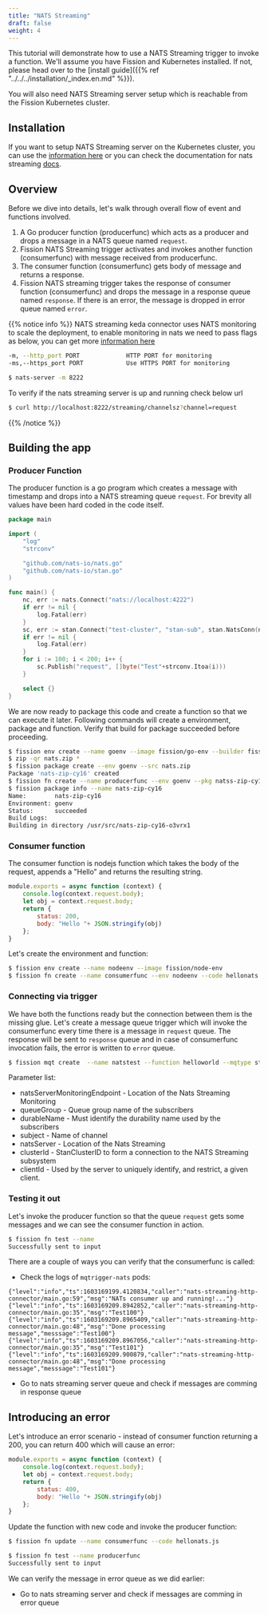 ```yaml
---
title: "NATS Streaming"
draft: false
weight: 4
---
```


This tutorial will demonstrate how to use a NATS Streaming trigger to invoke a function.
We'll assume you have Fission and Kubernetes installed.
If not, please head over to the [install guide]({{% ref "../../../installation/_index.en.md" %}}).

You will also need NATS Streaming server setup which is reachable from the Fission Kubernetes cluster.

## Installation

If you want to setup NATS Streaming server on the Kubernetes cluster, you can use the [information here](https://github.com/nats-io/nats-streaming-server) or you can check the documentation for nats streaming [docs](https://docs.nats.io/nats-on-kubernetes/minimal-setup).  

## Overview

Before we dive into details, let's walk through overall flow of event and functions involved.

1. A Go producer function (producerfunc) which acts as a producer and drops a message in a NATS queue named `request`.
2. Fission NATS Streaming trigger activates and invokes another function (consumerfunc) with message received from producerfunc.
3. The consumer function (consumerfunc) gets body of message and returns a response.
4. Fission NATS streaming trigger takes the response of consumer function (consumerfunc) and drops the message in a response queue named `response`.
   If there is an error, the message is dropped in error queue named `error`.

{{% notice info %}}
NATS streaming keda connector uses NATS monitoring to scale the deployment, to enable monitoring in nats we need to pass flags as below, you can get more [information here](https://docs.nats.io/nats-server/configuration/monitoring)

```bash
-m, --http_port PORT             HTTP PORT for monitoring    
-ms,--https_port PORT            Use HTTPS PORT for monitoring  

$ nats-server -m 8222
```

To verify if the nats streaming server is up and running check below url
```bash
$ curl http://localhost:8222/streaming/channelsz?channel=request
```
{{% /notice %}}

## Building the app

### Producer Function

The producer function is a go program which creates a message with timestamp and drops into a NATS streaming queue `request`.
For brevity all values have been hard coded in the code itself.

``` go
package main

import (
	"log"
	"strconv"

	"github.com/nats-io/nats.go"
	"github.com/nats-io/stan.go"
)

func main() {
	nc, err := nats.Connect("nats://localhost:4222")
	if err != nil {
		log.Fatal(err)
	}
	sc, err := stan.Connect("test-cluster", "stan-sub", stan.NatsConn(nc))
	if err != nil {
		log.Fatal(err)
	}
	for i := 100; i < 200; i++ {
		sc.Publish("request", []byte("Test"+strconv.Itoa(i)))
	}

	select {}
}

```
We are now ready to package this code and create a function so that we can execute it later.
Following commands will create a environment, package and function.
Verify that build for package succeeded before proceeding.

```sh
$ fission env create --name goenv --image fission/go-env --builder fission/go-builder
$ zip -qr nats.zip *
$ fission package create --env goenv --src nats.zip
Package 'nats-zip-cy16' created
$ fission fn create --name producerfunc --env goenv --pkg natss-zip-cy16 --entrypoint Handler
$ fission package info --name nats-zip-cy16
Name:        nats-zip-cy16
Environment: goenv
Status:      succeeded
Build Logs:
Building in directory /usr/src/nats-zip-cy16-o3vrx1
```

### Consumer function

The consumer function is nodejs function which takes the body of the request, appends a "Hello" and returns the resulting string.

```js
module.exports = async function (context) {
    console.log(context.request.body);
    let obj = context.request.body;
    return {
        status: 200,
        body: "Hello "+ JSON.stringify(obj)
    };
}
```

Let's create the environment and function:

```bash
$ fission env create --name nodeenv --image fission/node-env
$ fission fn create --name consumerfunc --env nodeenv --code hellonats.js
```

### Connecting via trigger

We have both the functions ready but the connection between them is the missing glue.
Let's create a message queue trigger which will invoke the consumerfunc every time there is a message in `request` queue.
The response will be sent to `response` queue and in case of consumerfunc invocation fails, the error is written to `error` queue.

```bash
$ fission mqt create  --name natstest --function helloworld --mqtype stan --topic request --resptopic response --mqtkind keda --errortopic error --maxretries 3 --metadata subject=request --metadata queueGroup=grp1 --metadata durableName=due --metadata natsServerMonitoringEndpoint=nats-monitor.default.svc.cluster.local:8222 --metadata clusterId=test-cluster --metadata clientId=stan-sub --metadata natsServer=nats://nats-monitor:4222
```
Parameter list:
- natsServerMonitoringEndpoint - Location of the Nats Streaming Monitoring
- queueGroup - Queue group name of the subscribers
- durableName - Must identify the durability name used by the subscribers
- subject - Name of channel
- natsServer - Location of the Nats Streaming
- clusterId - StanClusterID to form a connection to the NATS Streaming subsystem
- clientId  - Used by the server to uniquely identify, and restrict, a given client.

### Testing it out

Let's invoke the producer function so that the queue `request` gets some messages and we can see the consumer function in action.

```bash
$ fission fn test --name  
Successfully sent to input
```

There are a couple of ways you can verify that the consumerfunc is called:

- Check the logs of `mqtrigger-nats` pods:

```text
{"level":"info","ts":1603169199.4120834,"caller":"nats-streaming-http-connector/main.go:59","msg":"NATs consumer up and running!..."}
{"level":"info","ts":1603169209.8942852,"caller":"nats-streaming-http-connector/main.go:35","msg":"Test100"}
{"level":"info","ts":1603169209.8965409,"caller":"nats-streaming-http-connector/main.go:48","msg":"Done processing message","messsage":"Test100"}
{"level":"info","ts":1603169209.8967056,"caller":"nats-streaming-http-connector/main.go:35","msg":"Test101"}
{"level":"info","ts":1603169209.900879,"caller":"nats-streaming-http-connector/main.go:48","msg":"Done processing message","messsage":"Test101"}
```

- Go to nats streaming server queue and check if messages are comming in response queue


## Introducing an error

Let's introduce an error scenario - instead of consumer function returning a 200, you can return 400 which will cause an error:

```js
module.exports = async function (context) {
    console.log(context.request.body);
    let obj = context.request.body;
    return {
        status: 400,
        body: "Hello "+ JSON.stringify(obj)
    };
}
```

Update the function with new code and invoke the producer function:

```bash
$ fission fn update --name consumerfunc --code hellonats.js

$ fission fn test --name producerfunc
Successfully sent to input
```

We can verify the message in error queue as we did earlier:

- Go to nats streaming server and check if messages are comming in error queue

